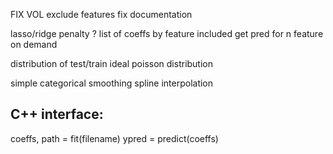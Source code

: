 FIX VOL
exclude features
fix documentation

lasso/ridge penalty ?
list of coeffs by feature included
get pred for n feature on demand

distribution of test/train
ideal poisson distribution

simple categorical smoothing
spline interpolation

C++ interface:
--------------

coeffs, path = fit(filename)
ypred = predict(coeffs)
